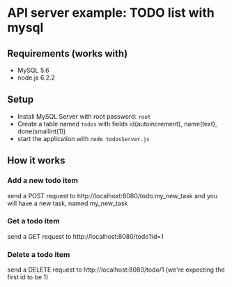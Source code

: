 API server example: TODO list with mysql
========================================

## Requirements (works with)

* MySQL 5.6
* node.js 6.2.2

## Setup

* Install MySQL Server with root password: ```root```
* Create a table named ```todos``` with fields id(autoincrement), name(text), done(smallint(1))
* start the application with ```node todosServer.js```

## How it works

### Add a new todo item

send a POST request to http://localhost:8080/todo.my_new_task and you will have a new task, named my_new_task

### Get a todo item

send a GET request to http://localhost:8080/todo?id=1

### Delete a todo item

send a DELETE request to http://localhost:8080/todo/1 (we're expecting the first id to be 1)



